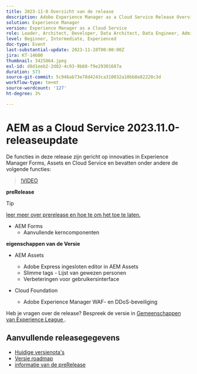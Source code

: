 ```yaml
---
title: 2023-11-0 Overzicht van de release
description: Adobe Experience Manager as a Cloud Service Release Overview Video 2023.11.0, de functies in deze release zijn gericht op Experience Manager Forms, Assets en Cloud Service
solution: Experience Manager
version: Experience Manager as a Cloud Service
role: Leader, Architect, Developer, Data Architect, Data Engineer, Admin, User
level: Beginner, Intermediate, Experienced
doc-type: Event
last-substantial-update: 2023-11-28T00:00:00Z
jira: KT-14600
thumbnail: 3425864.jpeg
exl-id: d8d1eeb2-2d02-4c93-9b68-f9e29301687a
duration: 573
source-git-commit: 5c946ab73e78d4243ca310032a10bb8e82228c3d
workflow-type: tm+mt
source-wordcount: '127'
ht-degree: 3%

---
```


# AEM as a Cloud Service 2023.11.0-releaseupdate

De functies in deze release zijn gericht op innovaties in Experience Manager Forms, Assets en Cloud Service en bevatten onder andere de volgende functies:

>[!VIDEO](https://video.tv.adobe.com/v/3425864/?learn=on)

**preRelease**

>[!TIP]
>
>[ leer meer over prerelease en hoe te om het toe te laten.](https://experienceleague.adobe.com/docs/experience-manager-cloud-service/content/release-notes/prerelease.html?lang=nl-NL)

* AEM Forms
   * Aanvullende kerncomponenten

**eigenschappen van de Versie**

* AEM Assets
   * Adobe Express ingesloten editor in AEM Assets
   * Slimme tags - Lijst van gewezen personen
   * Verbeteringen voor gebruikersinterface

* Cloud Foundation
   * Adobe Experience Manager WAF- en DDoS-beveiliging

Heb je vragen over de release?  Bespreek de versie in [ Gemeenschappen van Experience League ](https://adobe.ly/3uBHk1D).

## Aanvullende releasegegevens

* [ Huidige versienota&#39;s ](https://experienceleague.adobe.com/docs/experience-manager-cloud-service/content/release-notes/home.html?lang=nl-NL)
* [ Versie roadmap ](https://experienceleague.adobe.com/docs/experience-manager-release-information/aem-release-updates/update-releases-roadmap.html?lang=nl-NL)
* [ informatie van de preRelease ](https://experienceleague.adobe.com/docs/experience-manager-cloud-service/content/release-notes/prerelease.html?lang=nl-NL)
